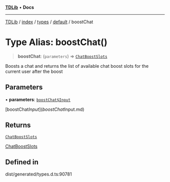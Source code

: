 [**TDLib**](../../../../../../README.md) • **Docs**

***

[TDLib](../../../../../../modules.md) / [index](../../../../../README.md) / [types](../../../README.md) / [default](../README.md) / boostChat

# Type Alias: boostChat()

> **boostChat**: (`parameters`) => [`ChatBoostSlots`](ChatBoostSlots-1.md)

Boosts a chat and returns the list of available chat boost slots for the current user after the boost

## Parameters

• **parameters**: [`boostChat$Input`](boostChat$Input.md)

[boostChat$Input](boostChat$Input.md)

## Returns

[`ChatBoostSlots`](ChatBoostSlots-1.md)

[ChatBoostSlots](ChatBoostSlots-1.md)

## Defined in

dist/generated/types.d.ts:90781
